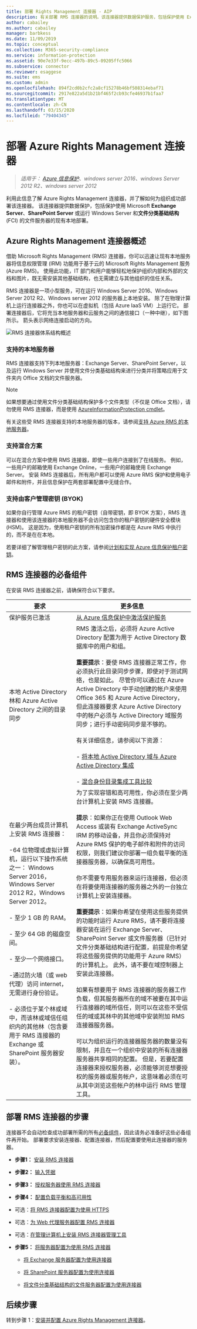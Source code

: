 ```yaml
---
title: 部署 Rights Management 连接器 - AIP
description: 有关部署 RMS 连接器的说明。该连接器提供数据保护服务，包括保护使用 Exchange Server、SharePoint Server 或 Windows Server 和文件分类基础结构 (FCI) 的现有本地部署。
author: cabailey
ms.author: cabailey
manager: barbkess
ms.date: 11/09/2019
ms.topic: conceptual
ms.collection: M365-security-compliance
ms.service: information-protection
ms.assetid: 90e7e33f-9ecc-497b-89c5-09205ffc5066
ms.subservice: connector
ms.reviewer: esaggese
ms.suite: ems
ms.custom: admin
ms.openlocfilehash: 894f2cd0b2cfc2a8cf15278b46bf508314ebaf71
ms.sourcegitcommit: 2917e822a5d1b21bf465f2cb93cfe46937b1faa7
ms.translationtype: MT
ms.contentlocale: zh-CN
ms.lasthandoff: 03/15/2020
ms.locfileid: "79404345"
---
```

# <a name="deploying-the-azure-rights-management-connector"></a>部署 Azure Rights Management 连接器

>*适用于： [Azure 信息保护](https://azure.microsoft.com/pricing/details/information-protection)、windows server 2016、windows Server 2012 R2、windows server 2012*

利用此信息了解 Azure Rights Management 连接器，并了解如何为组织成功部署该连接器。 该连接器提供数据保护，包括保护使用 Microsoft **Exchange Server**、**SharePoint Server** 或运行 Windows Server 和**文件分类基础结构** (FCI) 的文件服务器的现有本地部署。


## <a name="overview-of-the-microsoft-rights-management-connector"></a>Azure Rights Management 连接器概述
借助 Microsoft Rights Management (RMS) 连接器，你可以迅速让现有本地服务器将信息权限管理 (IRM) 功能用于基于云的 Microsoft Rights Management 服务 (Azure RMS)。 使用此功能，IT 部门和用户能够轻松地保护组织内部和外部的文档和图片，既无需安装其他基础结构，也无需建立与其他组织的信任关系。 

RMS 连接器是一项小型服务，可在运行 Windows Server 2016、Windows Server 2012 R2、Windows server 2012 的服务器上本地安装。 除了在物理计算机上运行连接器之外，你也可以在虚拟机（包括 Azure IaaS VM）上运行它。 部署连接器后，它将充当本地服务器和云服务之间的通信接口（一种中继），如下图所示。 箭头表示网络连接启动的方向。

![RMS 连接器体系结构概述](./media/RMS_connector.png)


### <a name="on-premises-servers-supported"></a>支持的本地服务器

RMS 连接器支持下列本地服务器：Exchange Server、SharePoint Server，以及运行 Windows Server 并使用文件分类基础结构来进行分类并将策略应用于文件夹内 Office 文档的文件服务器。 

> [!NOTE]
> 如果想要通过使用文件分类基础结构保护多个文件类型（不仅是 Office 文档），请勿使用 RMS 连接器，而是使用 [AzureInformationProtection cmdlet](/powershell/azureinformationprotection/vlatest/aip)。

有关这些受 RMS 连接器支持的本地服务器的版本，请参阅[支持 Azure RMS 的本地服务器](requirements-servers.md)。


### <a name="support-for-hybrid-scenarios"></a>支持混合方案

可以在混合方案中使用 RMS 连接器，即使一些用户连接到了在线服务。 例如，一些用户的邮箱使用 Exchange Online，一些用户的邮箱使用 Exchange Server。 安装 RMS 连接器后，所有用户都可以使用 Azure RMS 保护和使用电子邮件和附件，并且信息保护在两套部署配置中无缝合作。

### <a name="support-for-customer-managed-keys-byok"></a>支持由客户管理密钥 (BYOK)

如果你自行管理 Azure RMS 的租户密钥（自带密钥，即 BYOK 方案），RMS 连接器和使用该连接器的本地服务器不会访问包含你的租户密钥的硬件安全模块 (HSM)。 这是因为，使用租户密钥的所有加密操作都是在 Azure RMS 中执行的，而不是在在本地。

若要详细了解管理租户密钥的此方案，请参阅[计划和实现 Azure 信息保护租户密钥](plan-implement-tenant-key.md)。

## <a name="prerequisites-for-the-rms-connector"></a>RMS 连接器的必备组件
在安装 RMS 连接器之前，请确保符合以下要求。

|要求|更多信息|
|---------------|--------------------|
|保护服务已激活|[从 Azure 信息保护中激活保护服务](activate-service.md)|
|本地 Active Directory 林和 Azure Active Directory 之间的目录同步|RMS 激活之后，必须将 Azure Active Directory 配置为用于 Active Directory 数据库中的用户和组。<br /><br />**重要提示**：要使 RMS 连接器正常工作，你必须执行此目录同步步骤，即使对于测试网络，也是如此。 尽管你可以通过在 Azure Active Directory 中手动创建的帐户来使用 Office 365 和 Azure Active Directory，但此连接器要求 Azure Active Directory 中的帐户必须与 Active Directory 域服务同步；进行手动密码同步是不够的。<br /><br />有关详细信息，请参阅以下资源：<br /><br />- [将本地 Active Directory 域与 Azure Active Directory 集成](/azure/architecture/reference-architectures/identity/azure-ad)<br /><br />- [混合身份目录集成工具比较](/azure/active-directory/hybrid/plan-hybrid-identity-design-considerations-tools-comparison)|
|在最少两台成员计算机上安装 RMS 连接器：<br /><br />-64 位物理或虚拟计算机，运行以下操作系统之一： Windows Server 2016，Windows Server 2012 R2，Windows Server 2012。<br /><br />- 至少 1 GB 的 RAM。<br /><br />- 至少 64 GB 的磁盘空间。<br /><br />- 至少一个网络接口。<br /><br />-通过防火墙（或 web 代理）访问 internet，无需进行身份验证。<br /><br />- 必须位于某个林或域中，而该林或域信任组织内的其他林（包含要用于 RMS 连接器的 Exchange 或 SharePoint 服务器安装）。|为了实现容错和高可用性，你必须在至少两台计算机上安装 RMS 连接器。<br /><br />**提示**：如果你正在使用 Outlook Web Access 或装有 Exchange ActiveSync IRM 的移动设备，并且你必须保持对 Azure RMS 保护的电子邮件和附件的访问权限，则我们建议你部署一组负载平衡的连接器服务器，以确保高可用性。<br /><br />你不需要专用服务器来运行连接器，但必须在将要使用连接器的服务器之外的一台独立计算机上安装连接器。<br /><br />**重要提示**：如果你希望在使用这些服务提供的功能时运行 Azure RMS，请不要将连接器安装在运行 Exchange Server、SharePoint Server 或文件服务器（已针对文件分类基础结构进行配置，前提是你希望将这些服务提供的功能用于 Azure RMS）的计算机上。 此外，请不要在域控制器上安装此连接器。<br /><br />如果有想要用于 RMS 连接器的服务器工作负载，但其服务器所在的域不被要在其中运行连接器的域所信任，则可以在这些不受信任的域或其林中的其他域中安装附加 RMS 连接器服务器。 <br /><br />可以为组织运行的连接器服务器的数量没有限制，并且在一个组织中安装的所有连接器服务器共享相同的配置。 但是，若要配置连接器来授权服务器，必须能够浏览想要授权的服务器或服务帐户，这意味着必须在可从其中浏览这些帐户的林中运行 RMS 管理工具。|


## <a name="steps-to-deploy-the-rms-connector"></a>部署 RMS 连接器的步骤

连接器不会自动检查成功部署所需的所有[必备组件](deploy-rms-connector.md#prerequisites-for-the-rms-connector)，因此请务必准备好这些必备组件再开始。 部署要求安装连接器、配置连接器，然后配置要使用此连接器的服务器。 

-   **步骤1：**  [安装 RMS 连接器](install-configure-rms-connector.md#installing-the-rms-connector)

-   **步骤2：**  [输入凭据](install-configure-rms-connector.md#entering-credentials)

-   **步骤3：**  [授权服务器使用 RMS 连接器](install-configure-rms-connector.md#authorizing-servers-to-use-the-rms-connector)

-   **步骤4：**  [配置负载平衡和高可用性](install-configure-rms-connector.md#configuring-load-balancing-and-high-availability)

-   可选：[将 RMS 连接器配置为使用 HTTPS](install-configure-rms-connector.md#configuring-the-rms-connector-to-use-https)

-   可选：[为 Web 代理服务器配置 RMS 连接器](install-configure-rms-connector.md#configuring-the-rms-connector-for-a-web-proxy-server)

-   可选：[在管理计算机上安装 RMS 连接器管理工具](install-configure-rms-connector.md#installing-the-rms-connector-administration-tool-on-administrative-computers)

-   **步骤5：**  [将服务器配置为使用 RMS 连接器](configure-servers-rms-connector.md)

    -   [将 Exchange 服务器配置为使用连接器](configure-servers-rms-connector.md#configuring-an-exchange-server-to-use-the-connector)

    -   [将 SharePoint 服务器配置为使用连接器](configure-servers-rms-connector.md#configuring-a-sharepoint-server-to-use-the-connector)

    -   [将文件分类基础结构的文件服务器配置为使用连接器](configure-servers-rms-connector.md#configuring-a-file-server-for-file-classification-infrastructure-to-use-the-connector)


## <a name="next-steps"></a>后续步骤

转到步骤 1：[安装并配置 Azure Rights Management 连接器](install-configure-rms-connector.md)。
